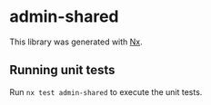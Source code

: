 # admin-shared

This library was generated with [Nx](https://nx.dev).

## Running unit tests

Run `nx test admin-shared` to execute the unit tests.
